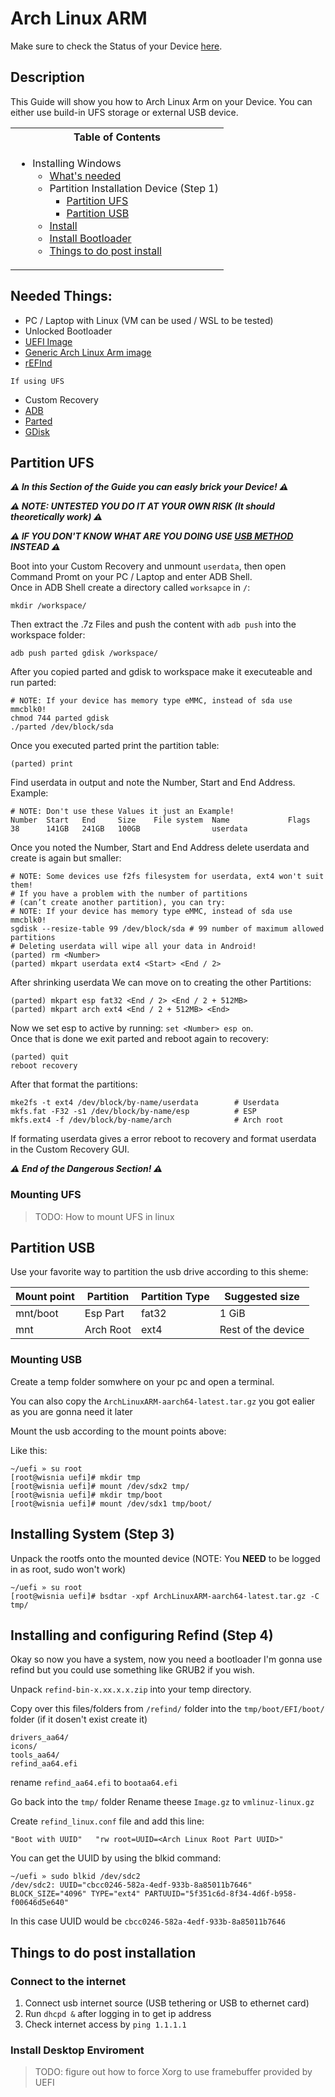 # Arch Linux ARM

Make sure to check the Status of your Device [here](https://github.com/Robotix22/Mu-Qcom/blob/main/Status.md).

## Description

This Guide will show you how to Arch Linux Arm on your Device.
You can either use build-in UFS storage or external USB device.

<table>
<tr><th>Table of Contents</th></th>
<tr><td>
  
- Installing Windows
    - [What's needed](#needed-things)
    - Partition Installation Device (Step 1)
        - [Partition UFS](#partition-ufs)
        - [Partition USB](#partition-usb)
    - [Install](#installing-system-step-3)
    - [Install Bootloader](#installing-and-configuring-refind-step-4)
    - [Things to do post install](#things-to-do-post-installation)

</td></tr> </table>

## Needed Things:
   - PC / Laptop with Linux (VM can be used / WSL to be tested)
   - Unlocked Bootloader
   - [UEFI Image](https://github.com/Robotix22/Mu-Qcom)
   - [Generic Arch Linux Arm image](https://archlinuxarm.org/platforms/armv8/generic)
   - [rEFInd](https://sourceforge.net/projects/refind/files/0.14.0.2/refind-bin-0.14.0.2.zip/download)

   `If using UFS`
   - Custom Recovery
   - [ADB](https://developer.android.com/studio/releases/platform-tools#downloads)
   - [Parted](https://renegade-project.tech/tools/parted.7z)
   - [GDisk](https://renegade-project.tech/tools/gdisk.7z)

## Partition UFS
***⚠️ In this Section of the Guide you can easly brick your Device! ⚠️***

***⚠️ NOTE: UNTESTED YOU DO IT AT YOUR OWN RISK (It should theoretically work) ⚠️***

***⚠️ IF YOU DON'T KNOW WHAT ARE YOU DOING USE [USB METHOD](#partition-usb) INSTEAD ⚠️***


Boot into your Custom Recovery and unmount `userdata`, then open Command Promt on your PC / Laptop and enter ADB Shell. <br />
Once in ADB Shell create a directory called `worksapce` in `/`:
```
mkdir /workspace/
```
Then extract the .7z Files and push the content with `adb push` into the workspace folder:
```
adb push parted gdisk /workspace/
```
After you copied parted and gdisk to workspace make it executeable and run parted:
```
# NOTE: If your device has memory type eMMC, instead of sda use mmcblk0!
chmod 744 parted gdisk
./parted /dev/block/sda
```
Once you executed parted print the partition table:
```
(parted) print
```
Find userdata in output and note the Number, Start and End Address. <br />
Example:
```
# NOTE: Don't use these Values it just an Example!
Number  Start   End     Size    File system  Name             Flags
38      141GB   241GB   100GB                userdata
```
Once you noted the Number, Start and End Address delete userdata and create is again but smaller: <br />
```
# NOTE: Some devices use f2fs filesystem for userdata, ext4 won't suit them!
# If you have a problem with the number of partitions
# (can’t create another partition), you can try:
# NOTE: If your device has memory type eMMC, instead of sda use mmcblk0!
sgdisk --resize-table 99 /dev/block/sda # 99 number of maximum allowed partitions
# Deleting userdata will wipe all your data in Android!
(parted) rm <Number>
(parted) mkpart userdata ext4 <Start> <End / 2>
```
After shrinking userdata We can move on to creating the other Partitions:
```
(parted) mkpart esp fat32 <End / 2> <End / 2 + 512MB>
(parted) mkpart arch ext4 <End / 2 + 512MB> <End>
```
Now we set esp to active by running: `set <Number> esp on`. <br />
Once that is done we exit parted and reboot again to recovery:
```
(parted) quit
reboot recovery
```
After that format the partitions:
```
mke2fs -t ext4 /dev/block/by-name/userdata        # Userdata
mkfs.fat -F32 -s1 /dev/block/by-name/esp          # ESP
mkfs.ext4 -f /dev/block/by-name/arch              # Arch root
```
If formating userdata gives a error reboot to recovery and format userdata in the Custom Recovery GUI. <br />

***⚠️ End of the Dangerous Section! ⚠️***

### Mounting UFS

> TODO: How to mount UFS in linux

## Partition USB

Use your favorite way to partition the usb drive according to this sheme:

| Mount point   | Partition     | Partition Type| Suggested size    |
| ------------- | ------------- | ------------- | -------------     |
| mnt/boot      | Esp Part      | fat32         | 1 GiB             |
| mnt           | Arch Root     | ext4          | Rest of the device|

### Mounting USB

Create a temp folder somwhere on your pc and open a terminal.

You can also copy the `ArchLinuxARM-aarch64-latest.tar.gz` you got ealier as you are gonna need it later

Mount the usb according to the mount points above:

Like this:
```
~/uefi » su root
[root@wisnia uefi]# mkdir tmp
[root@wisnia uefi]# mount /dev/sdx2 tmp/
[root@wisnia uefi]# mkdir tmp/boot
[root@wisnia uefi]# mount /dev/sdx1 tmp/boot/
```

## Installing System (Step 3)
Unpack the rootfs onto the mounted device
(NOTE: You **NEED** to be logged in as root, sudo won't work)

```
~/uefi » su root
[root@wisnia uefi]# bsdtar -xpf ArchLinuxARM-aarch64-latest.tar.gz -C tmp/
```

## Installing and configuring Refind (Step 4)
Okay so now you have a system, now you need a bootloader I'm gonna use refind but you could use something like GRUB2 if you wish.

Unpack `refind-bin-x.xx.x.x.zip` into your temp directory.

Copy over this files/folders from `/refind/` folder into the `tmp/boot/EFI/boot/` folder (if it dosen't exist create it)
```
drivers_aa64/
icons/
tools_aa64/
refind_aa64.efi
```

rename `refind_aa64.efi` to `bootaa64.efi`

Go back into the `tmp/` folder
Rename theese `Image.gz` to `vmlinuz-linux.gz`

Create `refind_linux.conf` file and add this line:

```
"Boot with UUID"   "rw root=UUID=<Arch Linux Root Part UUID>"
```

You can get the UUID by using the blkid command:
```
~/uefi » sudo blkid /dev/sdc2
/dev/sdc2: UUID="cbcc0246-582a-4edf-933b-8a85011b7646" BLOCK_SIZE="4096" TYPE="ext4" PARTUUID="5f351c6d-8f34-4d6f-b958-f00646d5e640"
```

In this case UUID would be `cbcc0246-582a-4edf-933b-8a85011b7646`

## Things to do post installation

### Connect to the internet

1. Connect usb internet source (USB tethering or USB to ethernet card)
2. Run `dhcpd &` after logging in to get ip address
3. Check internet access by `ping 1.1.1.1`

### Install Desktop Enviroment

> TODO: figure out how to force Xorg to use framebuffer provided by UEFI
